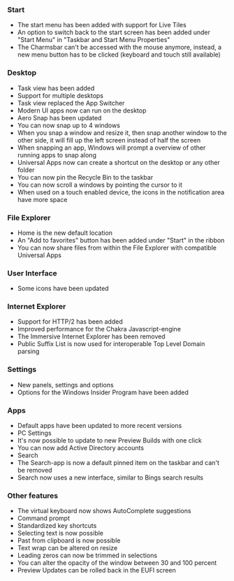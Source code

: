 ### Start
- The start menu has been added with support for Live Tiles
- An option to switch back to the start screen has been added under "Start Menu" in "Taskbar and Start Menu Properties"
- The Charmsbar can't be accessed with the mouse anymore, instead, a new menu button has to be clicked (keyboard and touch still available)

### Desktop
- Task view has been added
- Support for multiple desktops
- Task view replaced the App Switcher
- Modern UI apps now can run on the desktop
- Aero Snap has been updated
 - You can now snap up to 4 windows
 - When you snap a window and resize it, then snap another window to the other side, it will fill up the left screen instead of half the screen
 - When snapping an app, Windows will prompt a overview of other running apps to snap along
- Universal Apps now can create a shortcut on the desktop or any other folder
- You can now pin the Recycle Bin to the taskbar
- You can now scroll a windows by pointing the cursor to it
- When used on a touch enabled device, the icons in the notification area have more space

### File Explorer
- Home is the new default location
- An "Add to favorites" button has been added under "Start" in the ribbon
- You can now share files from within the File Explorer with compatible Universal Apps

### User Interface
- Some icons have been updated

### Internet Explorer
- Support for HTTP/2 has been added
- Improved performance for the Chakra Javascript-engine
- The Immersive Internet Explorer has been removed
- Public Suffix List is now used for interoperable Top Level Domain parsing

### Settings
- New panels, settings and options
 - Options for the Windows Insider Program have been added

### Apps
- Default apps have been updated to more recent versions
- PC Settings
 - It's now possible to update to new Preview Builds with one click
 - You can now add Active Directory accounts
- Search
 - The Search-app is now a default pinned item on the taskbar and can't be removed
 - Search now uses a new interface, similar to Bings search results

### Other features
- The virtual keyboard now shows AutoComplete suggestions
- Command prompt
 - Standardized key shortcuts
 - Selecting text is now possible
 - Past from clipboard is now possible
 - Text wrap can be altered on resize
 - Leading zeros can now be trimmed in selections
 - You can alter the opacity of the window between 30 and 100 percent
- Preview Updates can be rolled back in the EUFI screen